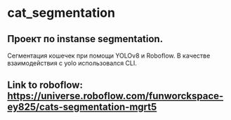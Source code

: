 # cat_segmentation

## Проект по instanse segmentation.
  Сегментация кошечек при помощи YOLOv8 и Roboflow.
  В качестве взаимодействия с yolo использовался CLI.

## Link to roboflow: https://universe.roboflow.com/funworckspace-ey825/cats-segmentation-mgrt5
